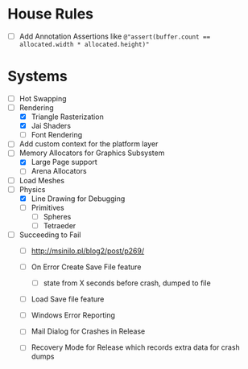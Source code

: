 # House Rules

- [ ] Add Annotation Assertions like ``@"assert(buffer.count == allocated.width * allocated.height)"`` 



# Systems
- [ ] Hot Swapping
- [ ] Rendering
	- [x] Triangle Rasterization
	- [x] Jai Shaders
	- [ ] Font Rendering
- [ ] Add custom context for the platform layer
- [ ] Memory Allocators for Graphics Subsystem
	- [x] Large Page support
	- [ ] Arena Allocators
- [ ] Load Meshes
- [ ] Physics
	- [x] Line Drawing for Debugging
	- [ ] Primitives
		- [ ] Spheres
		- [ ] Tetraeder
- [ ] Succeeding to Fail
	- [ ] http://msinilo.pl/blog2/post/p269/
	- [ ] On Error Create Save File feature
		- [ ] state from X seconds before crash, dumped to file
	- [ ] Load Save file feature
	- [ ] Windows Error Reporting
	- [ ] Mail Dialog for Crashes in Release
	- [ ] Recovery Mode for Release which records extra data for crash dumps 
			
